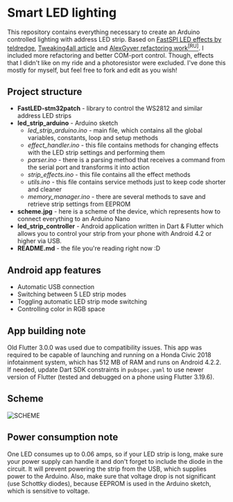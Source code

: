 # Smart LED lighting
This repository contains everything necessary to create an Arduino controlled lighting with address LED strip. Based on [FastSPI LED effects by teldredge](http://funkboxing.com/wordpress/?p=1366), [Tweaking4all article](https://www.tweaking4all.com/hardware/arduino/adruino-led-strip-effects) and [AlexGyver refactoring work<sup>[RU]<sup/>](https://alexgyver.ru/ws2812b-fx/). I included more refactoring and better COM-port control. Though, effects that I didn't like on my ride and a photoresistor were excluded. I've done this mostly for myself, but feel free to fork and edit as you wish!

## Project structure
- **FastLED-stm32patch** - library to control the WS2812 and similar address LED strips
- **led_strip_arduino** - Arduino sketch
  - *led_strip_arduino.ino* - main file, which contains all the global variables, constants, loop and setup methods
  - *effect_handler.ino* - this file contains methods for changing effects with the LED strip settings and performing them
  - *parser.ino* - there is a parsing method that receives a command from the serial port and transforms it into action
  - *strip_effects.ino* - this file contains all the effect methods
  - *utils.ino* - this file contains service methods just to keep code shorter and cleaner
  - *memory_manager.ino* - there are several methods to save and retrieve strip settings from EEPROM
- **scheme.jpg** - here is a scheme of the device, which represents how to connect everything to an Arduino Nano
- **led_strip_controller** - Android application written in Dart & Flutter which allows you to control your strip from your phone with Android 4.2 or higher via USB.
- **README.md** - the file you're reading right now :D

## Android app features
- Automatic USB connection
- Switching between 5 LED strip modes
- Toggling automatic LED strip mode switching
- Controlling color in RGB space

## App building note
Old Flutter 3.0.0 was used due to compatibility issues. This app was required to be capable of launching and running on a Honda Civic 2018 infotainment system, which has 512 MB of RAM and runs on Android 4.2.2. If needed, update Dart SDK constraints in `pubspec.yaml` to use newer version of Flutter (tested and debugged on a phone using Flutter 3.19.6).

## Scheme
![SCHEME](https://github.com/chapsan2001/smart_led_lighting/blob/master/scheme.png)

## Power consumption note
One LED consumes up to 0.06 amps, so if your LED strip is long, make sure your power supply can handle it and don't forget to include the diode in the circuit. It will prevent powering the strip from the USB, which supplies power to the Arduino. Also, make sure that voltage drop is not significant (use Schottky diodes), because EEPROM is used in the Arduino sketch, which is sensitive to voltage.
